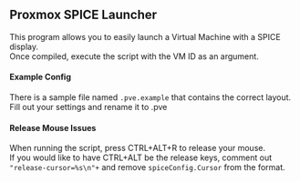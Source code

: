 ## Proxmox SPICE Launcher
This program allows you to easily launch a Virtual Machine with a SPICE display.  
Once compiled, execute the script with the VM ID as an argument.

#### Example Config
There is a sample file named `.pve.example` that contains the correct layout.  
Fill out your settings and rename it to .pve

#### Release Mouse Issues
When running the script, press CTRL+ALT+R to release your mouse.  
If you would like to have CTRL+ALT be the release keys, comment out `"release-cursor=%s\n"+` and remove `spiceConfig.Cursor` from the format.